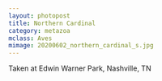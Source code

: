```yaml
---
layout: photopost
title: Northern Cardinal
category: metazoa
mclass: Aves
mimage: 20200602_northern_cardinal_s.jpg
---
```


Taken at Edwin Warner Park, Nashville, TN
